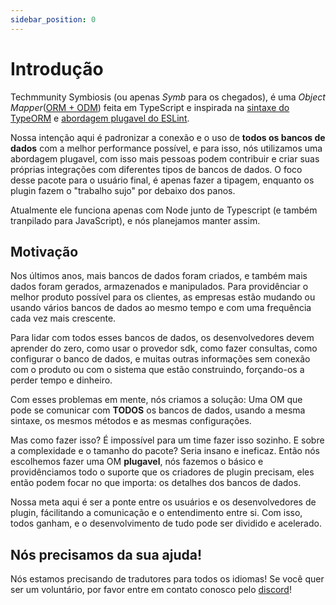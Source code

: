 ```yaml
---
sidebar_position: 0
---
```


# Introdução

Techmmunity Symbiosis (ou apenas _Symb_ para os chegados), é uma _Object Mapper_([ORM + ODM](https://medium.com/spidernitt/orm-and-odm-a-brief-introduction-369046ec57eb)) feita em TypeScript e inspirada na [sintaxe do TypeORM](https://github.com/typeorm/typeorm) e [abordagem plugavel do ESLint](https://eslint.org/).

Nossa intenção aqui é padronizar a conexão e o uso de **todos os bancos de dados** com a melhor performance possível, e para isso, nós utilizamos uma abordagem plugavel, com isso mais pessoas podem contribuir e criar suas próprias integrações com diferentes tipos de bancos de dados. O foco desse pacote para o usuário final, é apenas fazer a tipagem, enquanto os plugin fazem o "trabalho sujo" por debaixo dos panos.

Atualmente ele funciona apenas com Node junto de Typescript (e também tranpilado para JavaScript), e nós planejamos manter assim.

## Motivação

Nos últimos anos, mais bancos de dados foram criados, e também mais dados foram gerados, armazenados e manipulados. Para providênciar o melhor produto possível para os clientes, as empresas estão mudando ou usando vários bancos de dados ao mesmo tempo e com uma frequência cada vez mais crescente.

Para lidar com todos esses bancos de dados, os desenvolvedores devem aprender do zero, como usar o provedor sdk, como fazer consultas, como configurar o banco de dados, e muitas outras informações sem conexão com o produto ou com o sistema que estão construindo, forçando-os a perder tempo e dinheiro.

Com esses problemas em mente, nós criamos a solução: Uma OM que pode se comunicar com **TODOS** os bancos de dados, usando a mesma sintaxe, os mesmos métodos e as mesmas configurações.

Mas como fazer isso? É impossível para um time fazer isso sozinho. E sobre a complexidade e o tamanho do pacote? Seria insano e ineficaz. Então nós escolhemos fazer uma OM **plugavel**, nós fazemos o básico e providênciamos todo o suporte que os criadores de plugin precisam, eles então podem focar no que importa: os detalhes dos bancos de dados.

Nossa meta aqui é ser a ponte entre os usuários e os desenvolvedores de plugin, fácilitando a comunicação e o entendimento entre si. Com isso, todos ganham, e o desenvolvimento de tudo pode ser dividido e acelerado.

## Nós precisamos da sua ajuda!

Nós estamos precisando de tradutores para todos os idiomas! Se você quer ser um voluntário, por favor entre em contato conosco pelo [discord](https://discord.gg/TakYksUzzZ)!
